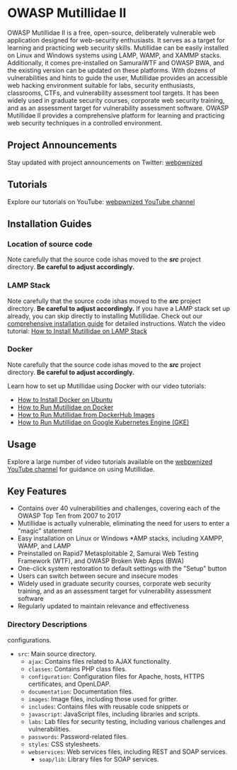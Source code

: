 # OWASP Mutillidae II

OWASP Mutillidae II is a free, open-source, deliberately vulnerable web application designed for web-security enthusiasts. It serves as a target for learning and practicing web security skills. Mutillidae can be easily installed on Linux and Windows systems using LAMP, WAMP, and XAMMP stacks. Additionally, it comes pre-installed on SamuraiWTF and OWASP BWA, and the existing version can be updated on these platforms. With dozens of vulnerabilities and hints to guide the user, Mutillidae provides an accessible web hacking environment suitable for labs, security enthusiasts, classrooms, CTFs, and vulnerability assessment tool targets. It has been widely used in graduate security courses, corporate web security training, and as an assessment target for vulnerability assessment software. OWASP Mutillidae II provides a comprehensive platform for learning and practicing web security techniques in a controlled environment.

## Project Announcements

Stay updated with project announcements on Twitter: [webpwnized](https://twitter.com/webpwnized)

## Tutorials

Explore our tutorials on YouTube: [webpwnized YouTube channel](https://www.youtube.com/user/webpwnized)

## Installation Guides

### Location of source code

Note carefully that the source code ishas moved to the ***src*** project directory. **Be careful to adjust accordingly.**

### LAMP Stack

Note carefully that the source code ishas moved to the ***src*** project directory. **Be careful to adjust accordingly.** If you have a LAMP stack set up already, you can skip directly to installing Mutillidae. Check out our [comprehensive installation guide](README-INSTALLATION.md) for detailed instructions. Watch the video tutorial: [How to Install Mutillidae on LAMP Stack](https://www.youtube.com/watch?v=TcgeRab7ayM)

### Docker

Note carefully that the source code ishas moved to the ***src*** project directory. **Be careful to adjust accordingly.**

Learn how to set up Mutillidae using Docker with our video tutorials:

- [How to Install Docker on Ubuntu](https://www.youtube.com/watch?v=Y_2JVREtDFk)
- [How to Run Mutillidae on Docker](https://www.youtube.com/watch?v=9RH4l8ff-yg)
- [How to Run Mutillidae from DockerHub Images](https://www.youtube.com/watch?v=c1nOSp3nagw)
- [How to Run Mutillidae on Google Kubernetes Engine (GKE)](https://www.youtube.com/watch?v=uU1eEjrp93c)

## Usage

Explore a large number of video tutorials available on the [webpwnized YouTube channel](https://www.youtube.com/playlist?list=PLZOToVAK85MrsyNmNp0yyUTBXqKRTh623) for guidance on using Mutillidae.

## Key Features

- Contains over 40 vulnerabilities and challenges, covering each of the OWASP Top Ten from 2007 to 2017
- Mutillidae is actually vulnerable, eliminating the need for users to enter a "magic" statement
- Easy installation on Linux or Windows *AMP stacks, including XAMPP, WAMP, and LAMP
- Preinstalled on Rapid7 Metasploitable 2, Samurai Web Testing Framework (WTF), and OWASP Broken Web Apps (BWA)
- One-click system restoration to default settings with the "Setup" button
- Users can switch between secure and insecure modes
- Widely used in graduate security courses, corporate web security training, and as an assessment target for vulnerability assessment software
- Regularly updated to maintain relevance and effectiveness

### Directory Descriptions

configurations.
- `src`: Main source directory.
    - `ajax`: Contains files related to AJAX functionality.
    - `classes`: Contains PHP class files.
    - `configuration`: Configuration files for Apache, hosts, HTTPS certificates, and OpenLDAP.
    - `documentation`: Documentation files.
    - `images`: Image files, including those used for gritter.
    - `includes`: Contains files with reusable code snippets or 
    - `javascript`: JavaScript files, including libraries and scripts.
    - `labs`: Lab files for security testing, including various challenges and vulnerabilities.
    - `passwords`: Password-related files.
    - `styles`: CSS stylesheets.
    - `webservices`: Web services files, including REST and SOAP services.
        - `soap/lib`: Library files for SOAP services.